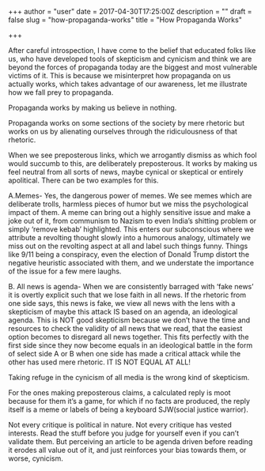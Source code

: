 +++
author = "user"
date = 2017-04-30T17:25:00Z
description = ""
draft = false
slug = "how-propaganda-works"
title = "How Propaganda Works"

+++


<p>After careful introspection, I have come to the belief that educated folks like us, who have developed tools of skepticism and cynicism and think we are beyond the forces of propaganda today are the biggest and most vulnerable victims of it. This is because we misinterpret how propaganda on us actually works, which takes advantage of our awareness, let me illustrate how we fall prey to propaganda.</p>
<p>Propaganda works by making us believe in nothing.</p>
<p>Propaganda works on some sections of the society by mere rhetoric but works on us by alienating ourselves through the ridiculousness of that rhetoric.</p>
<p>When we see preposterous links, which we arrogantly dismiss as which fool would succumb to this, are deliberately preposterous. It works by making us feel neutral from all sorts of news, maybe cynical or skeptical or entirely apolitical. There can be two examples for this.</p>
<p>A.Memes- Yes, the dangerous power of memes. We see memes which are deliberate trolls, harmless pieces of humor but we miss the psychological impact of them. A meme can bring out a highly sensitive issue and make a joke out of it, from communism to Nazism to even India&#8217;s shitting problem or simply &#8216;remove kebab&#8217; highlighted. This enters our subconscious where we attribute a revolting thought slowly into a humorous analogy, ultimately we miss out on the revolting aspect at all and label such things funny. Things like 9/11 being a conspiracy, even the election of Donald Trump distort the negative heuristic associated with them, and we understate the importance of the issue for a few mere laughs.</p>
<p>B. All news is agenda- When we are consistently barraged with &#8216;fake news&#8217; it is overtly explicit such that we lose faith in all news. If the rhetoric from one side says, this news is fake, we view all news with the lens with a skepticism of maybe this attack IS based on an agenda, an ideological agenda. This is NOT good skepticism because we don&#8217;t have the time and resources to check the validity of all news that we read, that the easiest option becomes to disregard all news together. This fits perfectly with the first side since they now become equals in an ideological battle in the form of select side A or B when one side has made a critical attack while the other has used mere rhetoric. IT IS NOT EQUAL AT ALL!</p>
<p>Taking refuge in the cynicism of all media is the wrong kind of skepticism.</p>
<p>For the ones making preposterous claims, a calculated reply is moot because for them it&#8217;s a game, for which if no facts are produced, the reply itself is a meme or labels of being a keyboard SJW(social justice warrior).</p>
<p>Not every critique is political in nature. Not every critique has vested interests. Read the stuff before you judge for yourself even if you can&#8217;t validate them. But perceiving an article to be agenda driven before reading it erodes all value out of it, and just reinforces your bias towards them, or worse, cynicism.</p>



